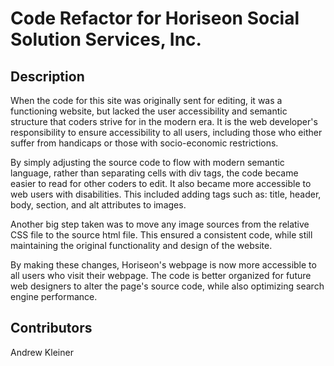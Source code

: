 # Code Refactor for Horiseon Social Solution Services, Inc.

## Description

When the code for this site was originally sent for editing, it was a functioning website, but lacked the user accessibility and semantic structure that coders strive for in the modern era. It is the web developer's responsibility to ensure accessibility to all users, including those who either suffer from handicaps or those with socio-economic restrictions.

By simply adjusting the source code to flow with modern semantic language, rather than separating cells with div tags, the code became easier to read for other coders to edit. It also became more accessible to web users with disabilities. This included adding tags such as: title, header, body, section, and alt attributes to images.

Another big step taken was to move any image sources from the relative CSS file to the source
html file. This ensured a consistent code, while still maintaining the original functionality and design of the website.

By making these changes, Horiseon's webpage is now more accessible to all users who visit their webpage. The code is better organized for future web designers to alter the page's source code, while also optimizing search engine performance.

## Contributors
Andrew Kleiner